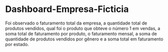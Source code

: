 # Dashboard-Empresa-Ficticia
Foi observado o faturamento total da empresa, a quantidade total de produtos vendidos, qual foi o produto que obteve o número 1 em vendas,
a soma total de faturamento por produto, o faturamento mensal, a soma de quantidade
de produtos vendidos por gênero e a soma total em faturamento por estado.
